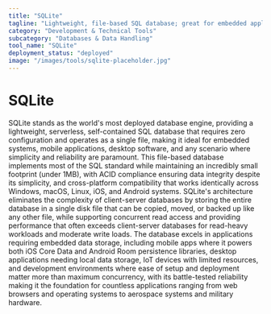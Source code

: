 ```yaml
---
title: "SQLite"
tagline: "Lightweight, file-based SQL database; great for embedded applications"
category: "Development & Technical Tools"
subcategory: "Databases & Data Handling"
tool_name: "SQLite"
deployment_status: "deployed"
image: "/images/tools/sqlite-placeholder.jpg"
---
```


# SQLite

SQLite stands as the world's most deployed database engine, providing a lightweight, serverless, self-contained SQL database that requires zero configuration and operates as a single file, making it ideal for embedded systems, mobile applications, desktop software, and any scenario where simplicity and reliability are paramount. This file-based database implements most of the SQL standard while maintaining an incredibly small footprint (under 1MB), with ACID compliance ensuring data integrity despite its simplicity, and cross-platform compatibility that works identically across Windows, macOS, Linux, iOS, and Android systems. SQLite's architecture eliminates the complexity of client-server databases by storing the entire database in a single disk file that can be copied, moved, or backed up like any other file, while supporting concurrent read access and providing performance that often exceeds client-server databases for read-heavy workloads and moderate write loads. The database excels in applications requiring embedded data storage, including mobile apps where it powers both iOS Core Data and Android Room persistence libraries, desktop applications needing local data storage, IoT devices with limited resources, and development environments where ease of setup and deployment matter more than maximum concurrency, with its battle-tested reliability making it the foundation for countless applications ranging from web browsers and operating systems to aerospace systems and military hardware.
